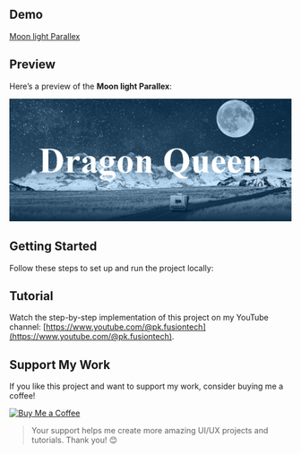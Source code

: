 ## Demo

[Moon light Parallex](https://AI-Srishti.github.io/moon-light-parallex/)

## Preview

Here’s a preview of the **Moon light Parallex**:

![Moon light Parallex](./Screenshot.png)

## Getting Started

Follow these steps to set up and run the project locally:

## Tutorial

Watch the step-by-step implementation of this project on my YouTube channel:
[https://www.youtube.com/@pk.fusiontech](https://www.youtube.com/@pk.fusiontech).

## Support My Work

If you like this project and want to support my work, consider buying me a coffee!

<a href="https://buymeacoffee.com/pkfusiontech">
  <img src="https://pkfusiontech.shop/assets/images/bmc_qr.png" alt="Buy Me a Coffee" height="200" width="200" />
</a>

> Your support helps me create more amazing UI/UX projects and tutorials. Thank you! 😊
